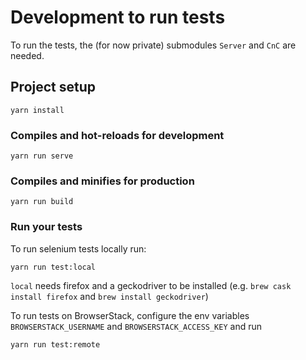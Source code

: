 # Development to run tests

To run the tests, the (for now private) submodules `Server` and `CnC` are needed.

## Project setup
```
yarn install
```

### Compiles and hot-reloads for development
```
yarn run serve
```

### Compiles and minifies for production
```
yarn run build
```

### Run your tests

To run selenium tests locally run:
```
yarn run test:local
```
`local` needs firefox and a geckodriver to be installed (e.g. `brew cask install firefox` and `brew install geckodriver`)

To run tests on BrowserStack, configure the env variables `BROWSERSTACK_USERNAME` and `BROWSERSTACK_ACCESS_KEY` and run
```
yarn run test:remote
```
